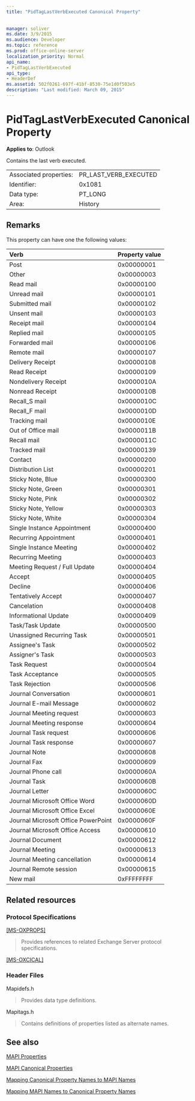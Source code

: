 ```yaml
---
title: "PidTagLastVerbExecuted Canonical Property"
 
 
manager: soliver
ms.date: 3/9/2015
ms.audience: Developer
ms.topic: reference
ms.prod: office-online-server
localization_priority: Normal
api_name:
- PidTagLastVerbExecuted
api_type:
- HeaderDef
ms.assetid: 502f0261-697f-41bf-8530-75e1d0f503e5
description: "Last modified: March 09, 2015"
---
```


# PidTagLastVerbExecuted Canonical Property

  
  
**Applies to**: Outlook 
  
Contains the last verb executed.
  
|||
|:-----|:-----|
|Associated properties:  <br/> |PR_LAST_VERB_EXECUTED  <br/> |
|Identifier:  <br/> |0x1081  <br/> |
|Data type:  <br/> |PT_LONG  <br/> |
|Area:  <br/> |History  <br/> |
   
## Remarks

This property can have one the following values:
  
|**Verb**|**Property value**|
|:-----|:-----|
|Post  <br/> |0x00000001  <br/> |
|Other  <br/> |0x00000003  <br/> |
|Read mail  <br/> |0x00000100  <br/> |
|Unread mail  <br/> |0x00000101  <br/> |
|Submitted mail  <br/> |0x00000102  <br/> |
|Unsent mail  <br/> |0x00000103  <br/> |
|Receipt mail  <br/> |0x00000104  <br/> |
|Replied mail  <br/> |0x00000105  <br/> |
|Forwarded mail  <br/> |0x00000106  <br/> |
|Remote mail  <br/> |0x00000107  <br/> |
|Delivery Receipt  <br/> |0x00000108  <br/> |
|Read Receipt  <br/> |0x00000109  <br/> |
|Nondelivery Receipt  <br/> |0x0000010A  <br/> |
|Nonread Receipt  <br/> |0x0000010B  <br/> |
|Recall_S mail  <br/> |0x0000010C  <br/> |
|Recall_F mail  <br/> |0x0000010D  <br/> |
|Tracking mail  <br/> |0x0000010E  <br/> |
|Out of Office mail  <br/> |0x0000011B  <br/> |
|Recall mail  <br/> |0x0000011C  <br/> |
|Tracked mail  <br/> |0x00000139  <br/> |
|Contact  <br/> |0x00000200  <br/> |
|Distribution List  <br/> |0x00000201  <br/> |
|Sticky Note, Blue  <br/> |0x00000300  <br/> |
|Sticky Note, Green  <br/> |0x00000301  <br/> |
|Sticky Note, Pink  <br/> |0x00000302  <br/> |
|Sticky Note, Yellow  <br/> |0x00000303  <br/> |
|Sticky Note, White  <br/> |0x00000304  <br/> |
|Single Instance Appointment  <br/> |0x00000400  <br/> |
|Recurring Appointment  <br/> |0x00000401  <br/> |
|Single Instance Meeting  <br/> |0x00000402  <br/> |
|Recurring Meeting  <br/> |0x00000403  <br/> |
|Meeting Request / Full Update  <br/> |0x00000404  <br/> |
|Accept  <br/> |0x00000405  <br/> |
|Decline  <br/> |0x00000406  <br/> |
|Tentatively Accept  <br/> |0x00000407  <br/> |
|Cancelation  <br/> |0x00000408  <br/> |
|Informational Update  <br/> |0x00000409  <br/> |
|Task/Task Update  <br/> |0x00000500  <br/> |
|Unassigned Recurring Task  <br/> |0x00000501  <br/> |
|Assignee's Task  <br/> |0x00000502  <br/> |
|Assigner's Task  <br/> |0x00000503  <br/> |
|Task Request  <br/> |0x00000504  <br/> |
|Task Acceptance  <br/> |0x00000505  <br/> |
|Task Rejection  <br/> |0x00000506  <br/> |
|Journal Conversation  <br/> |0x00000601  <br/> |
|Journal E-mail Message  <br/> |0x00000602  <br/> |
|Journal Meeting request  <br/> |0x00000603  <br/> |
|Journal Meeting response  <br/> |0x00000604  <br/> |
|Journal Task request  <br/> |0x00000606  <br/> |
|Journal Task response  <br/> |0x00000607  <br/> |
|Journal Note  <br/> |0x00000608  <br/> |
|Journal Fax  <br/> |0x00000609  <br/> |
|Journal Phone call  <br/> |0x0000060A  <br/> |
|Journal Task  <br/> |0x0000060B  <br/> |
|Journal Letter  <br/> |0x0000060C  <br/> |
|Journal Microsoft Office Word  <br/> |0x0000060D  <br/> |
|Journal Microsoft Office Excel  <br/> |0x0000060E  <br/> |
|Journal Microsoft Office PowerPoint  <br/> |0x0000060F  <br/> |
|Journal Microsoft Office Access  <br/> |0x00000610  <br/> |
|Journal Document  <br/> |0x00000612  <br/> |
|Journal Meeting  <br/> |0x00000613  <br/> |
|Journal Meeting cancellation  <br/> |0x00000614  <br/> |
|Journal Remote session  <br/> |0x00000615  <br/> |
|New mail  <br/> |0xFFFFFFFF  <br/> |
   
## Related resources

### Protocol Specifications

[[MS-OXPROPS]](http://msdn.microsoft.com/library/f6ab1613-aefe-447d-a49c-18217230b148%28Office.15%29.aspx)
  
> Provides references to related Exchange Server protocol specifications.
    
[[MS-OXCICAL]](http://msdn.microsoft.com/library/a685a040-5b69-4c84-b084-795113fb4012%28Office.15%29.aspx)
  
> 
### Header Files

Mapidefs.h
  
> Provides data type definitions.
    
Mapitags.h
  
> Contains definitions of properties listed as alternate names.
    
## See also



[MAPI Properties](mapi-properties.md)
  
[MAPI Canonical Properties](mapi-canonical-properties.md)
  
[Mapping Canonical Property Names to MAPI Names](mapping-canonical-property-names-to-mapi-names.md)
  
[Mapping MAPI Names to Canonical Property Names](mapping-mapi-names-to-canonical-property-names.md)

